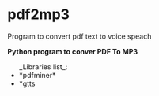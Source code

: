 # pdf2mp3
Program to convert pdf text to voice speach

**Python program to conver PDF To MP3** <br /> 
<ul >_Libraries list_: 
  <li>*pdfminer* </li>
  <li>*gtts </li>
</ul>

